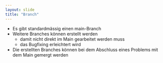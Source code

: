 ```yaml
---
layout: slide
title: "Branch"
---
```


* Es gibt standardmässig einen main-Branch
* Weitere Branches können erstellt werden
  * damit nicht direkt im Main gearbeitet werden muss
  * das Bugfixing erleichtert wird
* Die erstellten Branches können bei dem Abschluss eines Problems mit dem Main gemergt werden

